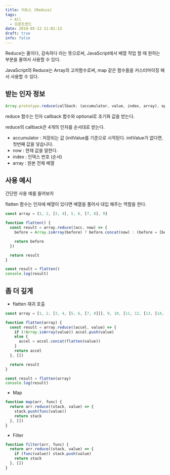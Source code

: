 ```yaml
---
title: 리듀스 (Reduce)
tags:
  - All
  - 프론트엔드
date: 2019-05-12 11:01:13
draft: true
info: false
---
```


Reduce는 줄이다, 감속하다 라는 뜻으로써, JavaScript에서 배열 작업 할 때 원하는 부분을 줄여서 사용할 수 있다.

JavaScript의 Reduce는 Array의 고차함수로써, map 같은 함수들을 커스터마이징 해서 사용할 수 있다.

## 받는 인자 정보

```javascript {numberLines}
Array.prototype.reduce(callback: (accumulator, value, index, array), optional: initValue)
```

reduce 함수는 인자 callback 함수와 optional로 초기화 값을 받는다.

reduce의 callback은 4개의 인자를 순서대로 받는다.

- accumulator : 저장되는 값 (initValue를 기준으로 시작된다. initValue가 없다면, 첫번째 값을 넣습니다.
- now : 현재 값을 말한다.
- index : 인덱스 번호 (순서)
- array : 원본 전체 배열

## 사용 예시

간단한 사용 예를 들어보자

flatten 함수는 인자에 배열이 있다면 배열을 풀어서 대입 해주는 역할을 한다.

```javascript {numberLines}
const array = [1, 2, [3, 4], 5, 6, [7, 8], 9]

function flatten() {
  const result = array.reduce((acc, now) => {
    before = Array.isArray(before) ? before.concat(now) : (before = [before, now])

    return before
  })

  return result
}

const result = flatten()
console.log(result)
```

## 좀 더 깊게

- flatten 재귀 호출

```javascript {numberLines}
const array = [1, 2, [3, 4, [5, 6, [7, 8]]], 9, 10, [11, 12, [13, [14, 15], 16]]]

function flatten(array) {
  const result = array.reduce((accel, value) => {
    if (!Array.isArray(value)) accel.push(value)
    else {
      accel = accel.concat(flatten(value))
    }
    return accel
  }, [])

  return result
}

const result = flatten(array)
console.log(result)
```

- Map

```javascript {numberLines}
function map(arr, func) {
  return arr.reduce((stack, value) => {
    stack.push(func(value))
    return stack
  }, [])
}
```

- Filter

```javascript {numberLines}
function filter(arr, func) {
  return arr.reduce((stack, value) => {
    if (func(value)) stack.push(value)
    return stack
  }, [])
}
```
